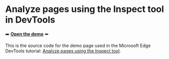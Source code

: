 # Analyze pages using the Inspect tool in DevTools

➡️ **[Open the demo](https://microsoftedge.github.io/Demos/devtools-inspect/)** ⬅️

This is the source code for the demo page used in the Microsoft Edge DevTools tutorial: [Analyze pages using the Inspect tool](https://docs.microsoft.com/microsoft-edge/devtools-guide-chromium/css/inspect).
